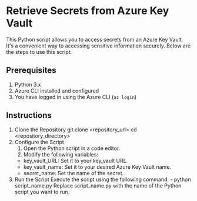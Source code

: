 # Retrieve Secrets from Azure Key Vault
This Python script allows you to access secrets from an Azure Key Vault. It's a convenient way to accessing sensitive information securely. Below are the steps to use this script:

## Prerequisites
1. Python 3.x
2. Azure CLI installed and configured
3. You have logged in using the Azure CLI (`az login`)

## Instructions
1. Clone the Repository
   git clone <repository_url>
   cd <repository_directory>
2. Configure the Script
   1. Open the Python script in a code editor.
   2. Modify the following variables:
     - key_vault_URL: Set it to your key_vault URL.
     - key_vault_name: Set it to your desired Azure Key Vault name.
     - secret_name: Set the name of the secret.
3. Run the Script
   Execute the script using the following command:
         - python script_name.py
   Replace script_name.py with the name of the Python script you want to run.
